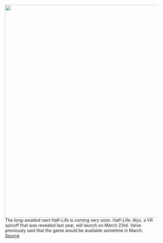 <img src='https://cdn.vox-cdn.com/thumbor/Kga7qw5HO9fwqDPWoMNJpOBPVGE=/0x0:2560x1440/1200x800/filters:focal(1076x516:1484x924)/cdn.vox-cdn.com/uploads/chorus_image/image/66308986/GRAVITY_GLOVES_2K.0.png' width='700px' /><br/>
The long-awaited next Half-Life is coming very soon. Half-Life: Alyx, a VR spinoff that was revealed last year, will launch on March 23rd. Valve previously said that the game would be available sometime in March.
<a href='https://www.theverge.com/2020/2/13/21136678/half-life-alyx-launching-march-23rd-date-valve-announcement'> Source <a/>